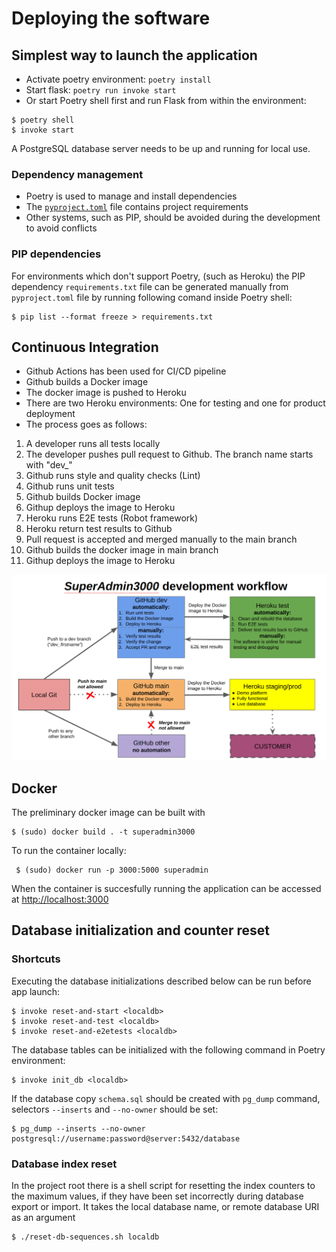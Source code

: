 # Deploying the software

## Simplest way to launch the application
- Activate poetry environment: `poetry install`
- Start flask: `poetry run invoke start`
- Or start Poetry shell first and run Flask from within the environment:
```
$ poetry shell
$ invoke start
```
A PostgreSQL database server needs to be up and running for local use.

### Dependency management

- Poetry is used to manage and install dependencies
- The [`pyproject.toml`](https://github.com/QueryAdmin-ohtu/SuperAdmin3000/blob/main/pyproject.toml) file contains project requirements
- Other systems, such as PIP, should be avoided during the development to avoid conflicts

### PIP dependencies

For environments which don't support Poetry, (such as Heroku) the PIP dependency `requirements.txt` file can be generated manually from `pyproject.toml` file by running following comand inside Poetry shell:
```
$ pip list --format freeze > requirements.txt
```
## Continuous Integration

- Github Actions has been used for CI/CD pipeline
- Github builds a Docker image
- The docker image is pushed to Heroku
- There are two Heroku environments: One for testing and one for product deployment
- The process goes as follows:

1. A developer runs all tests locally
1. The developer pushes pull request to Github. The branch name starts with "dev_"
1. Github runs style and quality checks (Lint)
1. Github runs unit tests
1. Github builds Docker image
1. Githup deploys the image to Heroku
1. Heroku runs E2E tests (Robot framework)
1. Heroku return test results to Github
1. Pull request is accepted and merged manually to the main branch
1. Github builds the docker image in main branch
1. Githup deploys the image to Heroku  
<img src="https://github.com/QueryAdmin-ohtu/SuperAdmin3000/blob/rami/Documentation/DevelopmentWorkflow.png" width=720 />


## Docker
The preliminary docker image can be built with
```
$ (sudo) docker build . -t superadmin3000
```

To run the container locally:
```
 $ (sudo) docker run -p 3000:5000 superadmin

```
When the container is succesfully running the application can be accessed at [http://localhost:3000](http://localhost:3000)

## Database initialization and counter reset

### Shortcuts

Executing the database initializations described below can be run before app launch:
```
$ invoke reset-and-start <localdb>
$ invoke reset-and-test <localdb>
$ invoke reset-and-e2etests <localdb>
```

The database tables can be initialized with the following command in Poetry environment:
```
$ invoke init_db <localdb>
```

If the database copy `schema.sql` should be created with `pg_dump` command, selectors `--inserts` and `--no-owner` should be set:

```
$ pg_dump --inserts --no-owner postgresql://username:password@server:5432/database
```

### Database index reset

In the project root there is a shell script for resetting the index counters to the maximum values, if they have been set incorrectly during database export or import. It takes the local database name, or remote database URI as an argument

```
$ ./reset-db-sequences.sh localdb
```
